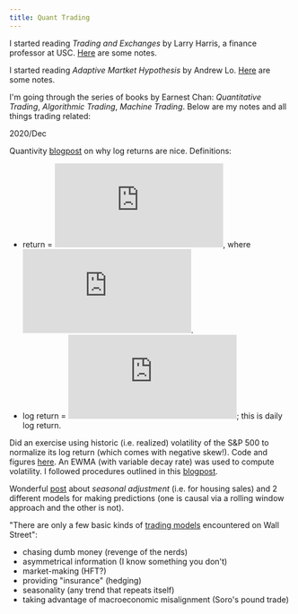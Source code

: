 ```yaml
---
title: Quant Trading
---
```


I started reading *Trading and Exchanges* by Larry Harris, a finance professor at USC. [Here](/QuantTrading/TandE.md) are some notes. 

I started reading *Adaptive Martket Hypothesis* by Andrew Lo. [Here](/QuantTrading/AMH.md) are some notes. 

I'm going through the series of books by Earnest Chan: *Quantitative Trading*, *Algorithmic Trading*, *Machine Trading*. Below are my notes and all things trading related:

2020/Dec

Quantivity [blogpost](https://quantivity.wordpress.com/2011/02/21/why-log-returns/) on why log returns are nice. Definitions: 
- return = ![equation](https://latex.codecogs.com/svg.latex?%5Cinline%20r_i%20%3D%20%5Cfrac%7Bp_i-p_j%7D%7Bp_i%7D), where ![equation](https://latex.codecogs.com/svg.latex?%5Cinline%20j%5Cequiv%20i-1).
- log return = ![equation](https://latex.codecogs.com/gif.latex?%5Clog%281&plus;r_i%29%3D%5Clog%28%5Cfrac%7Bp_i%7D%7Bp_j%7D%29); this is daily log return.

Did an exercise using historic (i.e. realized) volatility of the S&P 500 to normalize its log return (which comes with negative skew!). Code and figures [here](SP_returns.html). An EWMA (with variable decay rate) was used to compute volatility. I followed procedures outlined in this [blogpost](https://mathbabe.org/2011/07/24/measuring-historical-volatility/).

Wonderful [post](https://mathbabe.org/2011/06/12/what-is-seasonal-adjustment/) about *seasonal adjustment* (i.e. for housing sales) and 2 different models for making predictions (one is causal via a rolling window approach and the other is not). 

"There are only a few basic kinds of [trading models](https://mathbabe.org/2011/07/02/asymmetrical-information/) encountered on Wall Street":
- chasing dumb money (revenge of the nerds)
- asymmetrical information (I know something you don't)
- market-making (HFT?)
- providing "insurance" (hedging)
- seasonality (any trend that repeats itself)
- taking advantage of macroeconomic misalignment (Soro's pound trade)
